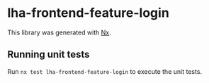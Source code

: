 # lha-frontend-feature-login

This library was generated with [Nx](https://nx.dev).

## Running unit tests

Run `nx test lha-frontend-feature-login` to execute the unit tests.
